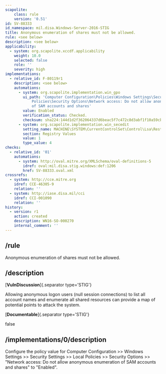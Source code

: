 ```yaml
---
scapolite:
    class: rule
    version: '0.51'
id: SV-88333
id_namespace: mil.disa.Windows-Server-2016-STIG
title: Anonymous enumeration of shares must not be allowed.
rule: <see below>
description: <see below>
applicability:
  - system: org.scapolite.xccdf.applicability
    weight: 10.0
    selected: false
    role: ''
    severity: high
implementations:
  - relative_id: F-80119r1
    description: <see below>
    automations:
      - system: org.scapolite.implementation.win_gpo
        ui_path: 'Computer Configuration\Policies\Windows Settings\Security Settings\Local
            Policies\Security Options\Network access: Do not allow anonymous enumeration
            of SAM accounts and shares'
        value: Enabled
        verification_status: Checked.
        checksum: sha224:144d1d2f362064337d6beac5f7c472c8d3abf1f10a59cb7e09a19e00
      - system: org.scapolite.implementation.win_secedit
        setting_name: MACHINE\SYSTEM\CurrentControlSet\Control\Lsa\RestrictAnonymous
        section: Registry Values
        value: 1
        type_value: 4
checks:
  - relative_id: '01'
    automations:
      - system: http://oval.mitre.org/XMLSchema/oval-definitions-5
        idref: oval:mil.disa.stig.windows:def:1206
        href: SV-88333.oval.xml
crossrefs:
  - system: http://cce.mitre.org
    idref: CCE-46305-9
    relation: ''
  - system: http://iase.disa.mil/cci
    idref: CCI-001090
    relation: ''
history:
  - version: r1
    action: created
    description: WN16-SO-000270
    internal_comment: ''
---
```



## /rule

Anonymous enumeration of shares must not be allowed.

## /description

[**VulnDiscussion**]{.separator type='STIG'}

Allowing anonymous logon users (null session connections) to list all account names and enumerate all shared resources can provide a map of potential points to attack the system.

[**Documentable**]{.separator type='STIG'}

false

## /implementations/0/description

Configure the policy value for Computer Configuration >> Windows Settings >> Security Settings >> Local Policies >> Security Options >> "Network access: Do not allow anonymous enumeration of SAM accounts and shares" to "Enabled".
